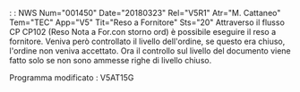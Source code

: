  :  : NWS Num="001450" Date="20180323" Rel="V5R1" Atr="M. Cattaneo" Tem="TEC" App="V5" Tit="Reso a Fornitore" Sts="20"
Attraverso il flusso CP CP102 (Reso Nota a For.con storno ord) è possibile eseguire il reso a fornitore. Veniva però controllato il livello dell'ordine, se questo era chiuso, l'ordine non veniva accettato. Ora il controllo sul livello del documento viene fatto solo se non sono ammesse righe di livello chiuso.

Programma modificato : 
V5AT15G
